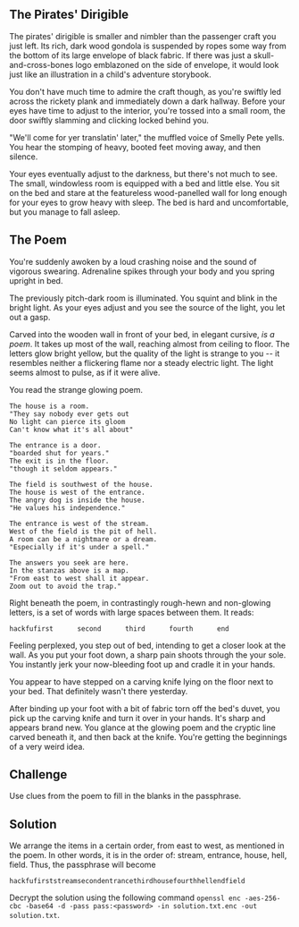 ## The Pirates' Dirigible

The pirates' dirigible is smaller and nimbler than the passenger craft you just left. Its rich, dark wood gondola is suspended by ropes some way from the bottom of its large envelope of black fabric. If there was just a skull-and-cross-bones logo emblazoned on the side of envelope, it would look just like an illustration in a child's adventure storybook.

You don't have much time to admire the craft though, as you're swiftly led across the rickety plank and immediately down a dark hallway. Before your eyes have time to adjust to the interior, you're tossed into a small room, the door swiftly slamming and clicking locked behind you.

"We'll come for yer translatin' later," the muffled voice of Smelly Pete yells. You hear the stomping of heavy, booted feet moving away, and then silence.

Your eyes eventually adjust to the darkness, but there's not much to see. The small, windowless room is equipped with a bed and little else. You sit on the bed and stare at the featureless wood-panelled wall for long enough for your eyes to grow heavy with sleep. The bed is hard and uncomfortable, but you manage to fall asleep.

## The Poem

You're suddenly awoken by a loud crashing noise and the sound of vigorous swearing. Adrenaline spikes through your body and you spring upright in bed. 

The previously pitch-dark room is illuminated. You squint and blink in the bright light. As your eyes adjust and you see the source of the light, you let out a gasp.

Carved into the wooden wall in front of your bed, in elegant cursive, _is a poem_. It takes up most of the wall, reaching almost from ceiling to floor. The letters glow bright yellow, but the quality of the light is strange to you -- it resembles neither a flickering flame nor a steady electric light. The light seems almost to pulse, as if it were alive.

You read the strange glowing poem.

```
The house is a room.
"They say nobody ever gets out
No light can pierce its gloom
Can't know what it's all about"

The entrance is a door.
"boarded shut for years."
The exit is in the floor.
"though it seldom appears."

The field is southwest of the house.
The house is west of the entrance.
The angry dog is inside the house.
"He values his independence."

The entrance is west of the stream.
West of the field is the pit of hell.
A room can be a nightmare or a dream.
"Especially if it's under a spell."

The answers you seek are here.
In the stanzas above is a map.
"From east to west shall it appear.
Zoom out to avoid the trap."
```

Right beneath the poem, in contrastingly rough-hewn and non-glowing letters, is a set of words with large spaces between them. It reads:

```
hackfufirst      second      third      fourth      end
```

Feeling perplexed, you step out of bed, intending to get a closer look at the wall. As you put your foot down, a sharp pain shoots through the your sole. You instantly jerk your now-bleeding foot up and cradle it in your hands.

You appear to have stepped on a carving knife lying on the floor next to your bed. That definitely wasn't there yesterday.

After binding up your foot with a bit of fabric torn off the bed's duvet, you pick up the carving knife and turn it over in your hands. It's sharp and appears brand new. You glance at the glowing poem and the cryptic line carved beneath it, and then back at the knife. You're getting the beginnings of a very weird idea.

## Challenge 

Use clues from the poem to fill in the blanks in the passphrase.

## Solution

We arrange the items in a certain order, from east to west, as mentioned in the poem. In other words, it is in the order of: stream, entrance, house, hell, field. Thus, the passphrase will become
```
hackfufirststreamsecondentrancethirdhousefourthhellendfield
```
Decrypt the solution using the following command `openssl enc -aes-256-cbc -base64 -d -pass pass:<password> -in solution.txt.enc -out solution.txt`.
